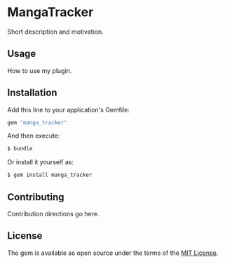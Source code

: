 # MangaTracker
Short description and motivation.

## Usage
How to use my plugin.

## Installation
Add this line to your application's Gemfile:

```ruby
gem "manga_tracker"
```

And then execute:
```bash
$ bundle
```

Or install it yourself as:
```bash
$ gem install manga_tracker
```

## Contributing
Contribution directions go here.

## License
The gem is available as open source under the terms of the [MIT License](https://opensource.org/licenses/MIT).
